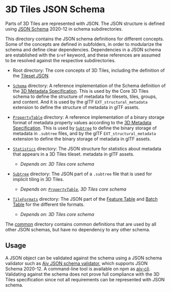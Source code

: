 # 3D Tiles JSON Schema

Parts of 3D Tiles are represented with JSON. The JSON structure is defined using [JSON Schema](http://json-schema.org/) 2020-12 in schema subdirectories.

This directory contains the JSON schema definitions for different concepts. Some of the concepts are defined in subfolders, in order to modularize the schema and define clear dependencies. Dependencies in a JSON schema are established with the `$ref` keyword, and these references are assumed to be resolved against the respective subdirectories. 

- Root directory: The core concepts of 3D Tiles, including the definition of the [Tileset JSON](../README.adoc#tileset-json).

- [`Schema`](Schema) directory: A reference implementation of the Schema definition of the [3D Metadata Specification](../Metadata/README.adoc#schema). This is used by the Core 3D Tiles schema to define the structure of metadata for tilesets, tiles, groups, and content. And it is used by the glTF `EXT_structural_metadata` extension to define the structure of metadata in glTF assets.

- [`PropertyTable`](PropertyTable) directory: A reference implementation of a binary storage format of metadata property values according to the [3D Metadata Specification](../Metadata/README.adoc#storage-formats). This is used by [`Subtree`](Subtree) to define the binary storage of metadata in `.subtree` files, and by the glTF `EXT_structural_metadata` extension to define the binary storage of metadata in glTF assets.

- [`Statistics`](Statistics) directory: The JSON structure for statistics about metadata that appears in a 3D Tiles tileset. metadata in glTF assets.
  - *Depends on: 3D Tiles core schema* 

- [`Subtree`](Subtree) directory: The JSON part of a `.subtree` file that is used for implicit tiling in 3D Tiles.
  - *Depends on: [`PropertyTable`](PropertyTable), 3D Tiles core schema* 

- [`TileFormats`](TileFormats) directory: The JSON part of the [Feature Table](../TileFormats/FeatureTable/README.adoc) and [Batch Table](../TileFormats/BatchTable/README.adoc) for the different tile formats.
  - *Depends on: 3D Tiles core schema* 


The [common](common) directory contains common definitions that are used by all other JSON schemas, but have no dependency to any other schema.


## Usage

A JSON object can be validated against the schema using a JSON schema validator such as [Ajv JSON schema validator](https://github.com/ajv-validator/ajv), which supports JSON Schema 2020-12. A command-line tool is available on npm as [ajv-cli](https://www.npmjs.com/package/ajv-cli). Validating against the schema does not prove full compliance with the 3D Tiles specification since not all requirements can be represented with JSON schema.

